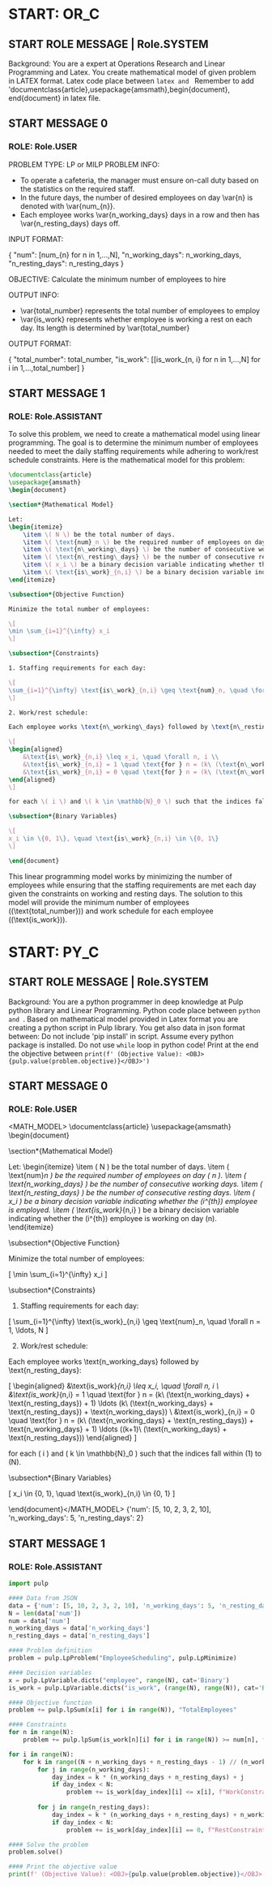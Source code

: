 # START: OR_C 
## START ROLE MESSAGE | Role.SYSTEM 
Background: You are a expert at Operations Research and Linear Programming and Latex. You create mathematical model of given problem in LATEX format. Latex code place between ```latex and ``` Remember to add 'documentclass{article},usepackage{amsmath},begin{document}, end{document} in latex file. 
## START MESSAGE 0 
### ROLE: Role.USER
<DESCRIPTION>
PROBLEM TYPE: LP or MILP
PROBLEM INFO:

- To operate a cafeteria, the manager must ensure on-call duty based on the statistics on the required staff. 
- In the future days, the number of desired employees on day \var{n} is denoted with \var{num_{n}}.
- Each employee works \var{n_working_days} days in a row and then has \var{n_resting_days} days off.

INPUT FORMAT:

{
	"num": [num_{n} for n in 1,...,N],
	"n_working_days": n_working_days,
	"n_resting_days": n_resting_days
}


OBJECTIVE: Calculate the minimum number of employees to hire

OUTPUT INFO:

- \var{total_number} represents the total number of employees to employ
- \var{is_work} represents whether employee is working a rest on each day. Its length is determined by \var{total_number}

OUTPUT FORMAT:

{
	"total_number": total_number,
	"is_work": [[is_work_{n, i} for n in 1,...,N] for i in 1,...,total_number]
}
</DESCRIPTION>


## START MESSAGE 1 
### ROLE: Role.ASSISTANT
To solve this problem, we need to create a mathematical model using linear programming. The goal is to determine the minimum number of employees needed to meet the daily staffing requirements while adhering to work/rest schedule constraints. Here is the mathematical model for this problem:

```latex
\documentclass{article}
\usepackage{amsmath}
\begin{document}

\section*{Mathematical Model}

Let:
\begin{itemize}
    \item \( N \) be the total number of days.
    \item \( \text{num}_n \) be the required number of employees on day \( n \).
    \item \( \text{n\_working\_days} \) be the number of consecutive working days.
    \item \( \text{n\_resting\_days} \) be the number of consecutive resting days.
    \item \( x_i \) be a binary decision variable indicating whether the \(i^{th}\) employee is employed.
    \item \( \text{is\_work}_{n,i} \) be a binary decision variable indicating whether the \(i^{th}\) employee is working on day \(n\).
\end{itemize}

\subsection*{Objective Function}

Minimize the total number of employees:

\[
\min \sum_{i=1}^{\infty} x_i
\]

\subsection*{Constraints}

1. Staffing requirements for each day:

\[
\sum_{i=1}^{\infty} \text{is\_work}_{n,i} \geq \text{num}_n, \quad \forall n = 1, \ldots, N
\]

2. Work/rest schedule:

Each employee works \text{n\_working\_days} followed by \text{n\_resting\_days}:

\[
\begin{aligned}
    &\text{is\_work}_{n,i} \leq x_i, \quad \forall n, i \\
    &\text{is\_work}_{n,i} = 1 \quad \text{for } n = (k\ (\text{n\_working\_days} + \text{n\_resting\_days}) + 1) \ldots (k\ (\text{n\_working\_days} + \text{n\_resting\_days}) + \text{n\_working\_days}) \\
    &\text{is\_work}_{n,i} = 0 \quad \text{for } n = (k\ (\text{n\_working\_days} + \text{n\_resting\_days}) + \text{n\_working\_days} + 1) \ldots ((k+1)\ (\text{n\_working\_days} + \text{n\_resting\_days}))
\end{aligned}
\]

for each \( i \) and \( k \in \mathbb{N}_0 \) such that the indices fall within \(1\) to \(N\).

\subsection*{Binary Variables}

\[
x_i \in \{0, 1\}, \quad \text{is\_work}_{n,i} \in \{0, 1\}
\]

\end{document}
```

This linear programming model works by minimizing the number of employees while ensuring that the staffing requirements are met each day given the constraints on working and resting days. The solution to this model will provide the minimum number of employees (\(\text{total\_number}\)) and work schedule for each employee (\(\text{is\_work}\)).

# START: PY_C 
## START ROLE MESSAGE | Role.SYSTEM 
Background: You are a python programmer in deep knowledge at Pulp python library and Linear Programming. Python code place between ```python and ```. Based on mathematical model provided in Latex format you are creating a python script in Pulp library. You get also data in json format between: <DATA></DATA> Do not include 'pip install' in script. Assume every python package is installed. Do not use `while` loop in python code! Print at the end the objective between <OBJ></OBJ> `print(f' (Objective Value): <OBJ>{pulp.value(problem.objective)}</OBJ>')` 
## START MESSAGE 0 
### ROLE: Role.USER
<MATH_MODEL>
\documentclass{article}
\usepackage{amsmath}
\begin{document}

\section*{Mathematical Model}

Let:
\begin{itemize}
    \item \( N \) be the total number of days.
    \item \( \text{num}_n \) be the required number of employees on day \( n \).
    \item \( \text{n\_working\_days} \) be the number of consecutive working days.
    \item \( \text{n\_resting\_days} \) be the number of consecutive resting days.
    \item \( x_i \) be a binary decision variable indicating whether the \(i^{th}\) employee is employed.
    \item \( \text{is\_work}_{n,i} \) be a binary decision variable indicating whether the \(i^{th}\) employee is working on day \(n\).
\end{itemize}

\subsection*{Objective Function}

Minimize the total number of employees:

\[
\min \sum_{i=1}^{\infty} x_i
\]

\subsection*{Constraints}

1. Staffing requirements for each day:

\[
\sum_{i=1}^{\infty} \text{is\_work}_{n,i} \geq \text{num}_n, \quad \forall n = 1, \ldots, N
\]

2. Work/rest schedule:

Each employee works \text{n\_working\_days} followed by \text{n\_resting\_days}:

\[
\begin{aligned}
    &\text{is\_work}_{n,i} \leq x_i, \quad \forall n, i \\
    &\text{is\_work}_{n,i} = 1 \quad \text{for } n = (k\ (\text{n\_working\_days} + \text{n\_resting\_days}) + 1) \ldots (k\ (\text{n\_working\_days} + \text{n\_resting\_days}) + \text{n\_working\_days}) \\
    &\text{is\_work}_{n,i} = 0 \quad \text{for } n = (k\ (\text{n\_working\_days} + \text{n\_resting\_days}) + \text{n\_working\_days} + 1) \ldots ((k+1)\ (\text{n\_working\_days} + \text{n\_resting\_days}))
\end{aligned}
\]

for each \( i \) and \( k \in \mathbb{N}_0 \) such that the indices fall within \(1\) to \(N\).

\subsection*{Binary Variables}

\[
x_i \in \{0, 1\}, \quad \text{is\_work}_{n,i} \in \{0, 1\}
\]

\end{document}</MATH_MODEL>
<DATA>
{'num': [5, 10, 2, 3, 2, 10], 'n_working_days': 5, 'n_resting_days': 2}</DATA>


## START MESSAGE 1 
### ROLE: Role.ASSISTANT
```python
import pulp

#### Data from JSON
data = {'num': [5, 10, 2, 3, 2, 10], 'n_working_days': 5, 'n_resting_days': 2}
N = len(data['num'])
num = data['num']
n_working_days = data['n_working_days']
n_resting_days = data['n_resting_days']

#### Problem definition
problem = pulp.LpProblem("EmployeeScheduling", pulp.LpMinimize)

#### Decision variables
x = pulp.LpVariable.dicts("employee", range(N), cat='Binary')
is_work = pulp.LpVariable.dicts("is_work", (range(N), range(N)), cat='Binary')

#### Objective function
problem += pulp.lpSum(x[i] for i in range(N)), "TotalEmployees"

#### Constraints
for n in range(N):
    problem += pulp.lpSum(is_work[n][i] for i in range(N)) >= num[n], f"StaffingRequirement_day_{n+1}"

for i in range(N):
    for k in range((N + n_working_days + n_resting_days - 1) // (n_working_days + n_resting_days)):
        for j in range(n_working_days):
            day_index = k * (n_working_days + n_resting_days) + j
            if day_index < N:
                problem += is_work[day_index][i] <= x[i], f"WorkConstraint_day_{day_index+1}_employee_{i+1}"
        
        for j in range(n_resting_days):
            day_index = k * (n_working_days + n_resting_days) + n_working_days + j
            if day_index < N:
                problem += is_work[day_index][i] == 0, f"RestConstraint_day_{day_index+1}_employee_{i+1}"

#### Solve the problem
problem.solve()

#### Print the objective value
print(f' (Objective Value): <OBJ>{pulp.value(problem.objective)}</OBJ>')
```

